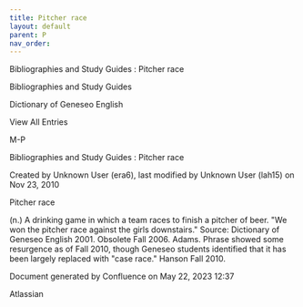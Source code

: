 ```yaml
---
title: Pitcher race
layout: default
parent: P
nav_order:
---
```


Bibliographies and Study Guides : Pitcher race

Bibliographies and Study Guides

Dictionary of Geneseo English

View All Entries

M-P

Bibliographies and Study Guides : Pitcher race

Created by  Unknown User (era6), last modified by  Unknown User (lah15) on Nov 23, 2010

Pitcher race

(n.) A drinking game in which a team races to finish a pitcher of beer. &quot;We won the pitcher race against the girls downstairs.&quot; Source: Dictionary of Geneseo English 2001. Obsolete Fall 2006. Adams. Phrase showed some resurgence as of Fall 2010, though Geneseo students identified that it has been largely replaced with &quot;case race.&quot; Hanson Fall 2010. 

Document generated by Confluence on May 22, 2023 12:37

Atlassian
